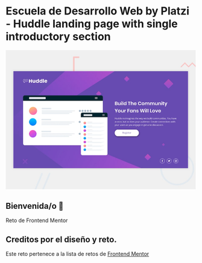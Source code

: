# Escuela de Desarrollo Web by Platzi - Huddle landing page with single introductory section

![Vista previa del diseño de la página de inicio de Huddle con una única sección introductoria](./design/desktop-preview.jpg)

## Bienvenida/o 👋

Reto de Frontend Mentor

## Creditos por el diseño y reto.

Este reto pertenece a la lista de retos de [Frontend Mentor](https://www.frontendmentor.io)
